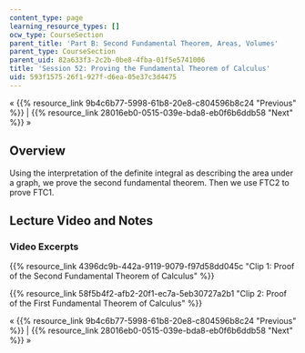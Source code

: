 ```yaml
---
content_type: page
learning_resource_types: []
ocw_type: CourseSection
parent_title: 'Part B: Second Fundamental Theorem, Areas, Volumes'
parent_type: CourseSection
parent_uid: 82a633f3-2c2b-0be8-4fba-01f5e5741006
title: 'Session 52: Proving the Fundamental Theorem of Calculus'
uid: 593f1575-26f1-927f-d6ea-05e37c3d4475
---
```


« {{% resource_link 9b4c6b77-5998-61b8-20e8-c804596b8c24 "Previous" %}} | {{% resource_link 28016eb0-0515-039e-bda8-eb0f6b6ddb58 "Next" %}} »

Overview
--------

Using the interpretation of the definite integral as describing the area under a graph, we prove the second fundamental theorem. Then we use FTC2 to prove FTC1.

Lecture Video and Notes
-----------------------

### Video Excerpts

{{% resource_link 4396dc9b-442a-9119-9079-f97d58dd045c "Clip 1: Proof of the Second Fundamental Theorem of Calculus" %}}

{{% resource_link 58f5b4f2-afb2-20f1-ec7a-5eb30727a2b1 "Clip 2: Proof of the First Fundamental Theorem of Calculus" %}}

« {{% resource_link 9b4c6b77-5998-61b8-20e8-c804596b8c24 "Previous" %}} | {{% resource_link 28016eb0-0515-039e-bda8-eb0f6b6ddb58 "Next" %}} »